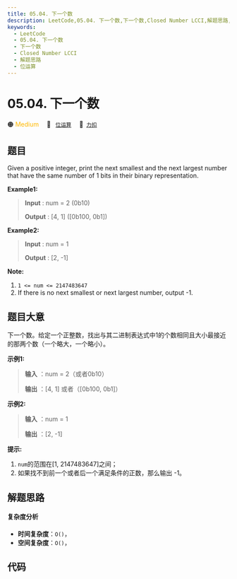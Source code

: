 ```yaml
---
title: 05.04. 下一个数
description: LeetCode,05.04. 下一个数,下一个数,Closed Number LCCI,解题思路,位运算
keywords:
  - LeetCode
  - 05.04. 下一个数
  - 下一个数
  - Closed Number LCCI
  - 解题思路
  - 位运算
---
```


# 05.04. 下一个数

🟠 <font color=#ffb800>Medium</font>&emsp; 🔖&ensp; [`位运算`](/tag/bit-manipulation.md)&emsp; 🔗&ensp;[`力扣`](https://leetcode.cn/problems/closed-number-lcci)

## 题目

Given a positive integer, print the next smallest and the next largest number
that have the same number of 1 bits in their binary representation.

**Example1:**

> 
> 
> 
> 
> 
> **Input** : num = 2 (0b10)
> 
> **Output** : [4, 1] ([0b100, 0b1])

**Example2:**

> 
> 
> 
> 
> 
> **Input** : num = 1
> 
> **Output** : [2, -1]
> 
> 

**Note:**

  1. `1 <= num <= 2147483647`
  2. If there is no next smallest or next largest number, output -1.


## 题目大意

下一个数。给定一个正整数，找出与其二进制表达式中1的个数相同且大小最接近的那两个数（一个略大，一个略小）。

**示例1:**

> 
> 
> 
> 
> 
> **输入** ：num = 2（或者0b10）
> 
> **输出** ：[4, 1] 或者（[0b100, 0b1]）
> 
> 

**示例2:**

> 
> 
> 
> 
> 
> **输入** ：num = 1
> 
> **输出** ：[2, -1]
> 
> 

**提示:**

  1. `num`的范围在[1, 2147483647]之间；
  2. 如果找不到前一个或者后一个满足条件的正数，那么输出 -1。


## 解题思路

#### 复杂度分析

- **时间复杂度**：`O()`，
- **空间复杂度**：`O()`，

## 代码

```javascript

```